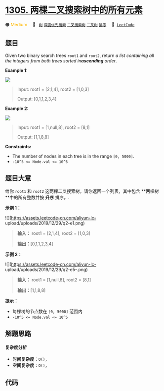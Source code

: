 # [1305. 两棵二叉搜索树中的所有元素](https://leetcode.com/problems/all-elements-in-two-binary-search-trees)

🟠 <font color=#ffb800>Medium</font>&emsp; 🔖&ensp; [`树`](/leetcode/outline/tag/tree.md) [`深度优先搜索`](/leetcode/outline/tag/depth-first-search.md) [`二叉搜索树`](/leetcode/outline/tag/binary-search-tree.md) [`二叉树`](/leetcode/outline/tag/binary-tree.md) [`排序`](/leetcode/outline/tag/sorting.md)&emsp; 🔗&ensp;[`LeetCode`](https://leetcode.com/problems/all-elements-in-two-binary-search-trees)


## 题目

Given two binary search trees `root1` and `root2`, return _a list containing
all the integers from both trees sorted in**ascending** order_.



**Example 1:**

![](https://assets.leetcode.com/uploads/2019/12/18/q2-e1.png)

> Input: root1 = [2,1,4], root2 = [1,0,3]
> 
> Output: [0,1,1,2,3,4]

**Example 2:**

![](https://assets.leetcode.com/uploads/2019/12/18/q2-e5-.png)

> Input: root1 = [1,null,8], root2 = [8,1]
> 
> Output: [1,1,8,8]

**Constraints:**

  * The number of nodes in each tree is in the range `[0, 5000]`.
  * `-10^5 <= Node.val <= 10^5`


## 题目大意

给你 `root1` 和 `root2` 这两棵二叉搜索树。请你返回一个列表，其中包含 **两棵树  **中的所有整数并按 **升序** 排序。.



**示例 1：**

![](https://assets.leetcode-cn.com/aliyun-lc-
upload/uploads/2019/12/29/q2-e1.png)

> 
> 
> 
> 
> 
> **输入：** root1 = [2,1,4], root2 = [1,0,3]
> 
> **输出：**[0,1,1,2,3,4]
> 
> 

**示例 2：**

![](https://assets.leetcode-cn.com/aliyun-lc-
upload/uploads/2019/12/29/q2-e5-.png)

> 
> 
> 
> 
> 
> **输入：** root1 = [1,null,8], root2 = [8,1]
> 
> **输出：**[1,1,8,8]
> 
> 



**提示：**

  * 每棵树的节点数在 `[0, 5000]` 范围内
  * `-10^5 <= Node.val <= 10^5`


## 解题思路

#### 复杂度分析

- **时间复杂度**：`O()`，
- **空间复杂度**：`O()`，

## 代码

```javascript

```